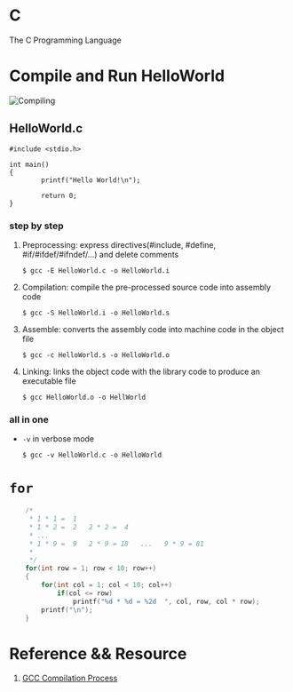 # C
The C Programming Language

# Compile and Run HelloWorld
![Compiling](https://www3.ntu.edu.sg/home/ehchua/programming/cpp/images/GCC_CompilationProcess.png)

## HelloWorld.c
```
#include <stdio.h>

int main()
{
        printf("Hello World!\n");

        return 0;
}
```

### step by step

1. Preprocessing: express directives(#include, #define, #if/#ifdef/#ifndef/...) and delete comments

    `$ gcc -E HelloWorld.c -o HelloWorld.i`

1. Compilation: compile the pre-processed source code into assembly code

    `$ gcc -S HelloWorld.i -o HelloWorld.s`

1. Assemble: converts the assembly code into machine code in the object file

    `$ gcc -c HelloWorld.s -o HelloWorld.o`

1. Linking: links the object code with the library code to produce an executable file

    `$ gcc HelloWorld.o -o HellWorld`

### all in one
* `-v` in verbose mode

    `$ gcc -v HelloWorld.c -o HelloWorld`

# `for`
```C
    /*
     * 1 * 1 =  1
     * 1 * 2 =  2   2 * 2 =  4
     * ...
     * 1 * 9 =  9   2 * 9 = 18   ...   9 * 9 = 81
     *
     */
    for(int row = 1; row < 10; row++)
    {
        for(int col = 1; col < 10; col++)
            if(col <= row)
                printf("%d * %d = %2d  ", col, row, col * row);
        printf("\n");
    }
```

# Reference && Resource
1. [GCC Compilation Process](https://www3.ntu.edu.sg/home/ehchua/programming/cpp/gcc_make.html#zz-1.7)
